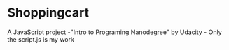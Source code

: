 # Shoppingcart 
A JavaScript project -"Intro to Programing Nanodegree" by Udacity - Only the script.js is my work
